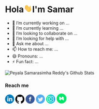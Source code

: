 # Hola<img src="https://raw.githubusercontent.com/ABSphreak/ABSphreak/master/gifs/Hi.gif" width="28px">I'm Samar

<!--
**Samarasimhareddy369/Samarasimhareddy369** is a ✨ _special_ ✨ repository because its `README.md` (this file) appears on your GitHub profile.

Here are some ideas to get you started: -->
- 🔭 I’m currently working on ...
- 🌱 I’m currently learning ...
- 👯 I’m looking to collaborate on ...
- 🤔 I’m looking for help with ...
- 💬 Ask me about ...
- 📫 How to reach me: ...
- 😄 Pronouns: ...
- ⚡ Fun fact: ...

![Peyala Samarasimha Reddy's Github Stats](https://github-readme-stats.vercel.app/api?username=Samarasimhareddy369&show_icons=true)

### Reach me
<a href="https://www.linkedin.com/in/samarasimha-reddy-peyala-994071140/"><img src="https://github.com/Samarasimhareddy369/Samarasimhareddy369/blob/master/assets/linkedin.png" width="30" /></a>
<a href="https://github.com/Samarasimhareddy369"><img src="https://github.com/Samarasimhareddy369/Samarasimhareddy369/blob/master/assets/github-logo.png" width="30" /></a>
<a href="https://www.facebook.com/samarasimhareddy369/"><img src="https://github.com/Samarasimhareddy369/Samarasimhareddy369/blob/master/assets/facebook.png" width="30" /></a>
<a href="https://twitter.com/samar_reddy_369"><img src="https://github.com/Samarasimhareddy369/Samarasimhareddy369/blob/master/assets/twitter.png" width="30" /></a>
<a href="https://www.instagram.com/samar_reddy_369"><img src="https://github.com/Samarasimhareddy369/Samarasimhareddy369/blob/master/assets/instagram.png" width="30" /></a>
<a href="https://medium.com/@samarasimhareddy369"><img src="https://github.com/Samarasimhareddy369/Samarasimhareddy369/blob/master/assets/medim.jpeg" width="34" /></a>

